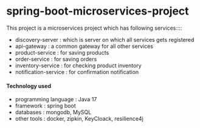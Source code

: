 # spring-boot-microservices-project

This project is a microservices project which has following services::::

- discovery-server : which is server on which all services gets registered
- api-gateway : a common gateway for all other services
- product-service : for saving products
- order-service : for saving orders
- inventory-service : for checking product inventory
- notification-service : for confirmation notification

#### Technology used
- programming language : Java 17
- framework : spring boot
- databases : mongodb, MySQL
- other tools : docker, zipkin, KeyCloack, resilience4j

